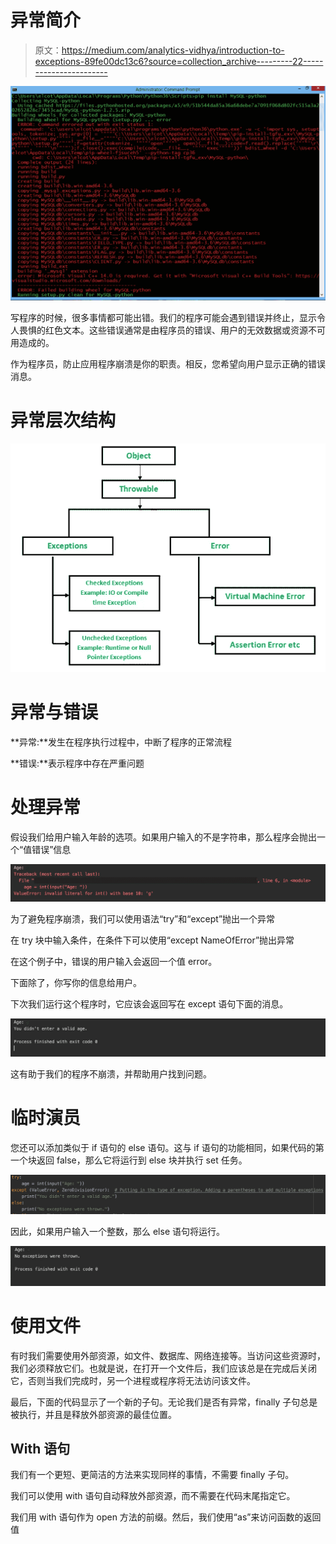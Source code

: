 # 异常简介

> 原文：<https://medium.com/analytics-vidhya/introduction-to-exceptions-89fe00dc13c6?source=collection_archive---------22----------------------->

![](img/973b19723eb3c143460db0312f552143.png)

写程序的时候，很多事情都可能出错。我们的程序可能会遇到错误并终止，显示令人畏惧的红色文本。这些错误通常是由程序员的错误、用户的无效数据或资源不可用造成的。

作为程序员，防止应用程序崩溃是你的职责。相反，您希望向用户显示正确的错误消息。

# 异常层次结构

![](img/0ee92f6a5c002fe782be3af2eddd201e.png)

# 异常与错误

**异常:**发生在程序执行过程中，中断了程序的正常流程

**错误:**表示程序中存在严重问题

# 处理异常

假设我们给用户输入年龄的选项。如果用户输入的不是字符串，那么程序会抛出一个“值错误”信息

![](img/f03dfc36dbc9cc4edff5b09875667afa.png)

为了避免程序崩溃，我们可以使用语法“try”和“except”抛出一个异常

在 try 块中输入条件，在条件下可以使用“except NameOfError”抛出异常

在这个例子中，错误的用户输入会返回一个值 error。

下面除了，你写你的信息给用户。

下次我们运行这个程序时，它应该会返回写在 except 语句下面的消息。

![](img/611894065f5bb26290d4380d9aa52237.png)

这有助于我们的程序不崩溃，并帮助用户找到问题。

# 临时演员

您还可以添加类似于 if 语句的 else 语句。这与 if 语句的功能相同，如果代码的第一个块返回 false，那么它将运行到 else 块并执行 set 任务。

![](img/c34ee01b8db3b86a53218e1eab5e678b.png)

因此，如果用户输入一个整数，那么 else 语句将运行。

![](img/9053fbfd0171527b78c584b2183a842b.png)

# 使用文件

有时我们需要使用外部资源，如文件、数据库、网络连接等。当访问这些资源时，我们必须释放它们。也就是说，在打开一个文件后，我们应该总是在完成后关闭它，否则当我们完成时，另一个进程或程序将无法访问该文件。

最后，下面的代码显示了一个新的子句。无论我们是否有异常，finally 子句总是被执行，并且是释放外部资源的最佳位置。

## With 语句

我们有一个更短、更简洁的方法来实现同样的事情，不需要 finally 子句。

我们可以使用 with 语句自动释放外部资源，而不需要在代码末尾指定它。

我们用 with 语句作为 open 方法的前缀。然后，我们使用“as”来访问函数的返回值